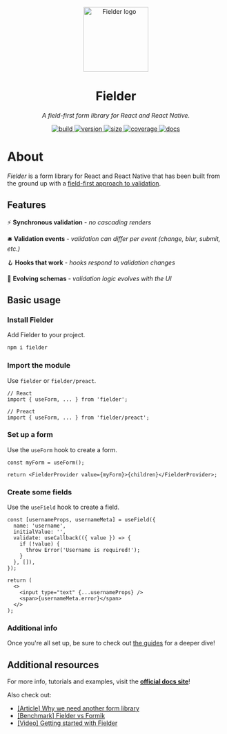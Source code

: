 <p align="center">
  <img alt="Fielder logo" src="https://github.com/andyrichardson/fielder/blob/master/docs/src/assets/readme-logo.svg?raw=true" width="150px" />
</p>

<h1 align="center">Fielder</h1>
<p align="center"><i>A field-first form library for React and React Native.</i></p>

<p align="center">
  <a href="https://github.com/andyrichardson/fielder/actions">
    <img src="https://img.shields.io/github/checks-status/andyrichardson/fielder/master.svg" alt="build" />
  </a>
  <a href="https://npmjs.com/package/fielder">
    <img src="https://img.shields.io/github/package-json/v/andyrichardson/fielder.svg" alt="version" />
  </a>
  <a href="https://bundlephobia.com/result?p=fielder">
    <img src="https://img.shields.io/bundlephobia/minzip/fielder.svg" alt="size" />
  </a>
  <a href="https://codecov.io/gh/andyrichardson/fielder">
    <img src="https://img.shields.io/codecov/c/github/andyrichardson/fielder.svg" alt="coverage">
  </a>
  <a href="https://fielder.andyrichardson.dev">
    <img src="https://img.shields.io/badge/docs-visit-orange" alt="docs">
  </a>
</p>

# About

_Fielder_ is a form library for React and React Native that has been built from the ground up with a [field-first approach to validation](https://dev.to/andyrichardsonn/why-we-need-another-form-library-fielder-4eah).

## Features

⚡️ **Synchronous validation** - _no cascading renders_

🛎 **Validation events** - _validation can differ per event (change, blur, submit, etc.)_

🪝 **Hooks that work** - _hooks respond to validation changes_

🧠 **Evolving schemas** - _validation logic evolves with the UI_

## Basic usage

### Install Fielder

Add Fielder to your project.

```sh
npm i fielder
```

### Import the module

Use `fielder` or `fielder/preact`.

```tsx
// React
import { useForm, ... } from 'fielder';

// Preact
import { useForm, ... } from 'fielder/preact';
```

### Set up a form

Use the `useForm` hook to create a form.

```tsx
const myForm = useForm();

return <FielderProvider value={myForm}>{children}</FielderProvider>;
```

### Create some fields

Use the `useField` hook to create a field.

```tsx
const [usernameProps, usernameMeta] = useField({
  name: 'username',
  initialValue: '',
  validate: useCallback(({ value }) => {
    if (!value) {
      throw Error('Username is required!');
    }
  }, []),
});

return (
  <>
    <input type="text" {...usernameProps} />
    <span>{usernameMeta.error}</span>
  </>
);
```

### Additional info

Once you're all set up, be sure to check out [the guides](http://fielder.andyrichardson.dev/guides/getting-started) for a deeper dive!

## Additional resources

For more info, tutorials and examples, visit the **[official docs site](https://fielder.andyrichardson.dev/)**!

Also check out:

- [[Article] Why we need another form library](https://dev.to/andyrichardsonn/why-we-need-another-form-library-fielder-4eah)
- [[Benchmark] Fielder vs Formik](https://github.com/andyrichardson/fielder-benchmark)
- [[Video] Getting started with Fielder](https://www.youtube.com/watch?v=wSorSlCkJwk)
